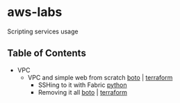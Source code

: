 # aws-labs
Scripting services usage

## Table of Contents

* VPC
  * VPC and simple web from scratch [boto](http://www.google.com) | [terraform](http://www.google.com)
    * SSHing to it with Fabric [python](http://www.google.com)
    * Removing it all [boto](http://www.google.com) | [terraform](http://www.google.com)
